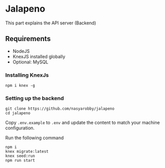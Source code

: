 # Jalapeno
This part explains the API server (Backend)

## Requirements
- NodeJS
- KnexJS installed globally
- Optional: MySQL

### Installing KnexJs
```
npm i knex -g
```

### Setting up the backend
```
git clone https://github.com/nasyarobby/jalapeno
cd jalapeno
```

Copy ```.env.example``` to ```.env``` and update the content to match your machine configuration.

Run the following command
```
npm i
knex migrate:latest
knex seed:run
npm run start
```
